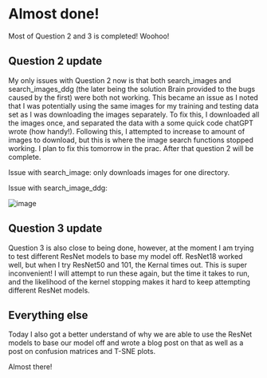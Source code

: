 # Almost done!

Most of Question 2 and 3 is completed! Woohoo!

## Question 2 update

My only issues with Question 2 now is that both search_images and search_images_ddg (the later being the solution Brain provided to the bugs caused by the first) were both not working. This became an issue as I noted that I was potentially using the same images for my training and testing data set as I was downloading the images separately. To fix this, I downloaded all the images once, and separated the data with a some quick code chatGPT wrote (how handy!). Following this, I attempted to increase to amount of images to download, but this is where the image search functions stopped working. I plan to fix this tomorrow in the prac. After that question 2 will be complete. 

Issue with search_image: only downloads images for one directory. 

Issue with search_image_ddg:

![image](/images/Screenshot-2023-05-24-204722.png)


## Question 3 update

Question 3 is also close to being done, however, at the moment I am trying to test different ResNet models to base my model off. ResNet18 worked well, but when I try ResNet50 and 101, the Kernal times out. This is super inconvenient! I will attempt to run these again, but the time it takes to run, and the likelihood of the kernel stopping makes it hard to keep attempting different ResNet models. 

## Everything else

Today I also got a better understand of why we are able to use the ResNet models to base our model off and wrote a blog post on that as well as a post on confusion matrices and T-SNE plots. 

Almost there!
